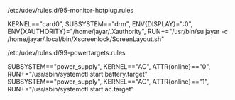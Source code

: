 /etc/udev/rules.d/95-monitor-hotplug.rules

KERNEL=="card0", SUBSYSTEM=="drm", ENV{DISPLAY}=":0", ENV{XAUTHORITY}="/home/jayar/.Xauthority", RUN+="/usr/bin/su jayar -c /home/jayar/.local/bin/Xscreenlock/ScreenLayout.sh"

/etc/udev/rules.d/99-powertargets.rules

SUBSYSTEM=="power_supply", KERNEL=="AC", ATTR{online}=="0", RUN+="/usr/sbin/systemctl start battery.target"
SUBSYSTEM=="power_supply", KERNEL=="AC", ATTR{online}=="1", RUN+="/usr/sbin/systemctl start ac.target"
